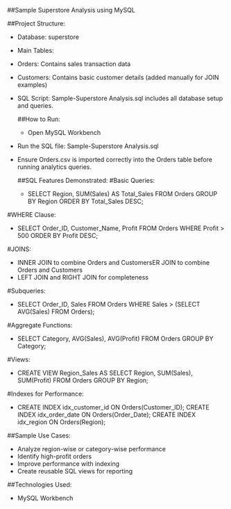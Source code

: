 ##Sample Superstore Analysis using MySQL

##Project Structure:
- Database: superstore
  
- Main Tables:

- Orders: Contains sales transaction data

- Customers: Contains basic customer details (added manually for JOIN examples)

- SQL Script: Sample-Superstore Analysis.sql includes all database setup and queries.

  ##How to Run:
  - Open MySQL Workbench
- Run the SQL file: Sample-Superstore Analysis.sql
- Ensure Orders.csv is imported correctly into the Orders table before running analytics queries.

  ##SQL Features Demonstrated:
  #Basic Queries:
  - SELECT Region, SUM(Sales) AS Total_Sales
FROM Orders
GROUP BY Region
ORDER BY Total_Sales DESC;

#WHERE Clause:
- SELECT Order_ID, Customer_Name, Profit
FROM Orders
WHERE Profit > 500
ORDER BY Profit DESC;

#JOINS:
- INNER JOIN to combine Orders and CustomersER JOIN to combine Orders and Customers
- LEFT JOIN and RIGHT JOIN for completeness

#Subqueries:
- SELECT Order_ID, Sales
FROM Orders
WHERE Sales > (SELECT AVG(Sales) FROM Orders);

#Aggregate Functions:
- SELECT Category, AVG(Sales), AVG(Profit)
FROM Orders
GROUP BY Category;

#Views:
- CREATE VIEW Region_Sales AS
SELECT Region, SUM(Sales), SUM(Profit)
FROM Orders
GROUP BY Region;

#Indexes for Performance:
- CREATE INDEX idx_customer_id ON Orders(Customer_ID);
CREATE INDEX idx_order_date ON Orders(Order_Date);
CREATE INDEX idx_region ON Orders(Region);

##Sample Use Cases:
- Analyze region-wise or category-wise performance
- Identify high-profit orders
- Improve performance with indexing
- Create reusable SQL views for reporting

##Technologies Used:
- MySQL Workbench
